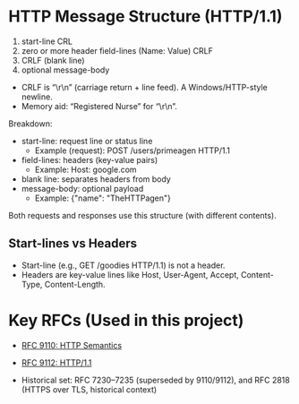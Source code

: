 # HTTP Message Structure (HTTP/1.1)
1. start-line CRL
2. zero or more header field-lines (Name: Value) CRLF
3. CRLF (blank line)
4. optional message-body

-   CRLF is “\r\n” (carriage return + line feed). A Windows/HTTP-style newline.
-   Memory aid: “Registered Nurse” for “\r\n”.


Breakdown:

-   start-line: request line or status line
    -   Example (request): POST /users/primeagen HTTP/1.1
-   field-lines: headers (key-value pairs)
    -   Example: Host: google.com
-   blank line: separates headers from body
-   message-body: optional payload
    -   Example: {"name": "TheHTTPagen"}

Both requests and responses use this structure (with different contents).

## Start-lines vs Headers

-   Start-line (e.g., GET /goodies HTTP/1.1) is not a header.
-   Headers are key-value lines like Host, User-Agent, Accept, Content-Type, Content-Length.

# Key RFCs (Used in this project)

-   [RFC 9110: HTTP Semantics](https://datatracker.ietf.org/doc/html/rfc9110)
-   [RFC 9112: HTTP/1.1](https://datatracker.ietf.org/doc/html/rfc9112)

-   Historical set: RFC 7230–7235 (superseded by 9110/9112), and RFC 2818 (HTTPS over TLS, historical context)